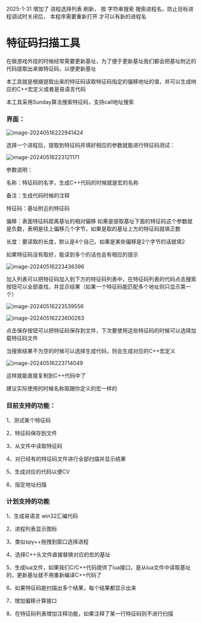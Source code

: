 2025-1-31 
增加了 进程选择列表 刷新， 按 字符串搜索 搜索进程名，防止目标进程调试时关闭后，  本程序需要重新打开 才可以有新的进程名 

# 特征码扫描工具
在做游戏外挂的时候经常需要更新基址，为了便于更新基址我们都会把基址附近的代码提取出来做特征码，以便更新基址

本工具就是根据提取出来的特征码读取特征码指定的偏移地址的值，并可以生成响应的C++宏定义或者是易语言代码

本工具采用Sunday算法搜索特征码，支持call地址搜索



### 界面：

![image-20240516222941424](./img/image-20240516222941424.png)

选择一个进程后，提取到特征码并填好相应的参数就能进行特征码测试：

![image-20240516223121171](./img/image-20240516223121171.png)

参数说明：

名称：特征码的名字，生成C++代码的时候就是宏的名称

备注：生成代码时候的注释

特征码：基址附近的特征码

偏移：表面特征码距离基址的相对偏移 如果是提取基址下面的特征码这个参数就是负数，表明是往上偏移几个字节，如果是取的基址上方的特征码就填正数

长度：要读取的长度，默认是4个自己，如果是某些偏移是2个字节的话就填2

如果特征码没有取好，能读到多个的话也会有相应的提示

![image-20240516223436396](./img/image-20240516223436396.png)

加入列表可以把特征码加入到下方的特征码列表中，在特征码列表的代码点击搜索按钮可以全部查找，并显示结果（如果一个特征码能匹配多个地址则只显示第一个）

![image-20240516223539556](./img/image-20240516223539556.png)

![image-20240516223600263](./img/image-20240516223600263.png)



点击保存按钮可以把特征码保存到文件，下次要使用这些特征码的时候可以选择加载特征码文件

当搜索结果不为空的时候可以选择生成代码，则会生成对应的C++宏定义

![image-20240516223714049](./img/image-20240516223714049.png)

这样就能直接复制到C++代码中了

建议实际使用的时候名称取跟你定义的宏一样的

### 目前支持的功能：

1、测试某个特征码

2、特征码保存到文件

3、从文件中读取特征码

4、对已经有的特征码文件进行全部扫描并显示结果

5、生成对应的代码以便CV

6、指定地址扫描

### 计划支持的功能

1、生成易语言 win32汇编代码

2、进程列表显示图标

3、类似spy++拖拽到窗口选择进程

4、选择C++头文件直接替换对应的宏的基址

5、生成lua文件，如果我们C/C++代码提供了lua接口，是从lua文件中读取基址的，更新基址就不用重新编译C++代码了

6、如果特征码能扫描出多个结果，每个结果都显示出来

7、增加偏移计算接口

8、在特征码列表增加注释功能，如果注释了某一行特征码则不进行扫描

